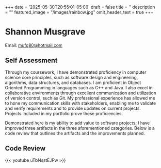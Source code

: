 +++
date = '2025-05-30T20:55:01-05:00'
draft = false
title = ''
description = ""
featured_image = "/images/rainbow.jpg"
omit_header_text = true
+++
# Shannon Musgrave
Email: [mufg80@hotmail.com](mailto:mufg80@hotmail.com)
## **Self Assessment**
Through my coursework, I have demonstrated proficiency in computer science core principles, such as software design and engineering, algorithms, data structures, and databases. I am proficient in Object Oriented Programming in languages such as C++ and Java. I also excel in collaborative environments through excellent communication and utilization of version control, such as Git. My professional experience has allowed me to hone my communication skills with stakeholders, enabling me to validate and verify requirements and to provide updates on current projects. Projects included in my portfolio prove these proficiencies.

Demonstrated here is my ability to add value to software projects; I have improved three artifacts in the three aforementioned categories. Below is a code review that outlines the artifacts and the improvements planned.


## **Code Review**

{{< youtube uTbNsstEJPw >}}

